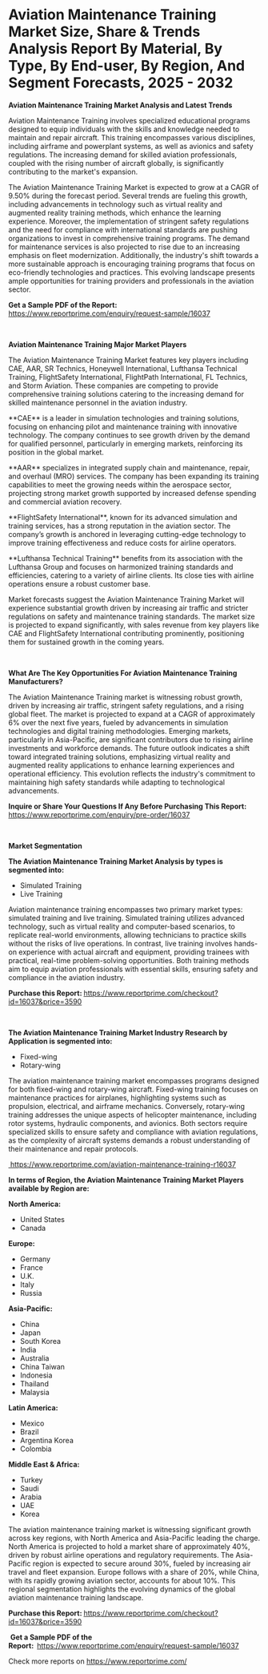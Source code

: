 <p><h1>Aviation Maintenance Training Market Size, Share & Trends Analysis Report By Material, By Type, By End-user, By Region, And Segment Forecasts, 2025 - 2032</h1></p><p><strong>Aviation Maintenance Training Market Analysis and Latest Trends</strong></p>
<p><p>Aviation Maintenance Training involves specialized educational programs designed to equip individuals with the skills and knowledge needed to maintain and repair aircraft. This training encompasses various disciplines, including airframe and powerplant systems, as well as avionics and safety regulations. The increasing demand for skilled aviation professionals, coupled with the rising number of aircraft globally, is significantly contributing to the market's expansion.</p><p>The Aviation Maintenance Training Market is expected to grow at a CAGR of 9.50% during the forecast period. Several trends are fueling this growth, including advancements in technology such as virtual reality and augmented reality training methods, which enhance the learning experience. Moreover, the implementation of stringent safety regulations and the need for compliance with international standards are pushing organizations to invest in comprehensive training programs. The demand for maintenance services is also projected to rise due to an increasing emphasis on fleet modernization. Additionally, the industry's shift towards a more sustainable approach is encouraging training programs that focus on eco-friendly technologies and practices. This evolving landscape presents ample opportunities for training providers and professionals in the aviation sector.</p></p>
<p><strong>Get a Sample PDF of the Report:&nbsp;</strong> <a href="https://www.reportprime.com/enquiry/request-sample/16037?utm_campaign=3079&utm_medium=2&utm_source=Github&utm_content=ia&utm_term=20032025&utm_id=aviation-maintenance-training">https://www.reportprime.com/enquiry/request-sample/16037</a></p>
<p>&nbsp;</p>
<p><strong>Aviation Maintenance Training Major Market Players</strong></p>
<p><p>The Aviation Maintenance Training Market features key players including CAE, AAR, SR Technics, Honeywell International, Lufthansa Technical Training, FlightSafety International, FlightPath International, FL Technics, and Storm Aviation. These companies are competing to provide comprehensive training solutions catering to the increasing demand for skilled maintenance personnel in the aviation industry.</p><p>**CAE** is a leader in simulation technologies and training solutions, focusing on enhancing pilot and maintenance training with innovative technology. The company continues to see growth driven by the demand for qualified personnel, particularly in emerging markets, reinforcing its position in the global market.</p><p>**AAR** specializes in integrated supply chain and maintenance, repair, and overhaul (MRO) services. The company has been expanding its training capabilities to meet the growing needs within the aerospace sector, projecting strong market growth supported by increased defense spending and commercial aviation recovery.</p><p>**FlightSafety International**, known for its advanced simulation and training services, has a strong reputation in the aviation sector. The company’s growth is anchored in leveraging cutting-edge technology to improve training effectiveness and reduce costs for airline operators.</p><p>**Lufthansa Technical Training** benefits from its association with the Lufthansa Group and focuses on harmonized training standards and efficiencies, catering to a variety of airline clients. Its close ties with airline operations ensure a robust customer base.</p><p>Market forecasts suggest the Aviation Maintenance Training Market will experience substantial growth driven by increasing air traffic and stricter regulations on safety and maintenance training standards. The market size is projected to expand significantly, with sales revenue from key players like CAE and FlightSafety International contributing prominently, positioning them for sustained growth in the coming years.</p></p>
<p>&nbsp;</p>
<p><strong>What Are The Key Opportunities For Aviation Maintenance Training Manufacturers?</strong></p>
<p><p>The Aviation Maintenance Training market is witnessing robust growth, driven by increasing air traffic, stringent safety regulations, and a rising global fleet. The market is projected to expand at a CAGR of approximately 6% over the next five years, fueled by advancements in simulation technologies and digital training methodologies. Emerging markets, particularly in Asia-Pacific, are significant contributors due to rising airline investments and workforce demands. The future outlook indicates a shift toward integrated training solutions, emphasizing virtual reality and augmented reality applications to enhance learning experiences and operational efficiency. This evolution reflects the industry's commitment to maintaining high safety standards while adapting to technological advancements.</p></p>
<p><strong>Inquire or Share Your Questions If Any Before Purchasing This Report:</strong> <a href="https://www.reportprime.com/enquiry/pre-order/16037?utm_campaign=3079&utm_medium=2&utm_source=Github&utm_content=ia&utm_term=20032025&utm_id=aviation-maintenance-training">https://www.reportprime.com/enquiry/pre-order/16037</a></p>
<p>&nbsp;</p>
<p><strong>Market Segmentation</strong></p>
<p><strong>The Aviation Maintenance Training Market Analysis by types is segmented into:</strong></p>
<p><ul><li>Simulated Training</li><li>Live Training</li></ul></p>
<p><p>Aviation maintenance training encompasses two primary market types: simulated training and live training. Simulated training utilizes advanced technology, such as virtual reality and computer-based scenarios, to replicate real-world environments, allowing technicians to practice skills without the risks of live operations. In contrast, live training involves hands-on experience with actual aircraft and equipment, providing trainees with practical, real-time problem-solving opportunities. Both training methods aim to equip aviation professionals with essential skills, ensuring safety and compliance in the aviation industry.</p></p>
<p><strong>Purchase this Report:&nbsp;</strong><a href="https://www.reportprime.com/checkout?id=16037&price=3590&utm_campaign=3079&utm_medium=2&utm_source=Github&utm_content=ia&utm_term=20032025&utm_id=aviation-maintenance-training">https://www.reportprime.com/checkout?id=16037&price=3590</a></p>
<p>&nbsp;</p>
<p><strong>The Aviation Maintenance Training Market Industry Research by Application is segmented into:</strong></p>
<p><ul><li>Fixed-wing</li><li>Rotary-wing</li></ul></p>
<p><p>The aviation maintenance training market encompasses programs designed for both fixed-wing and rotary-wing aircraft. Fixed-wing training focuses on maintenance practices for airplanes, highlighting systems such as propulsion, electrical, and airframe mechanics. Conversely, rotary-wing training addresses the unique aspects of helicopter maintenance, including rotor systems, hydraulic components, and avionics. Both sectors require specialized skills to ensure safety and compliance with aviation regulations, as the complexity of aircraft systems demands a robust understanding of their maintenance and repair protocols.</p></p>
<p><a href="https://www.reportprime.com/aviation-maintenance-training-r16037?utm_campaign=3079&utm_medium=2&utm_source=Github&utm_content=ia&utm_term=20032025&utm_id=aviation-maintenance-training">&nbsp;https://www.reportprime.com/aviation-maintenance-training-r16037</a></p>
<p><strong>In terms of Region, the Aviation Maintenance Training Market Players available by Region are:</strong></p>
<p>
    <p> <strong> North America: </strong>
        <ul>
            <li>United States</li>
            <li>Canada</li>
        </ul>
        </p> 
    <p> <strong> Europe: </strong>
        <ul>
            <li>Germany</li>
            <li>France</li>
            <li>U.K.</li>
            <li>Italy</li>
            <li>Russia</li>
        </ul>
        </p> 
    <p> <strong> Asia-Pacific: </strong>
        <ul>
            <li>China</li>
            <li>Japan</li>
            <li>South Korea</li>
            <li>India</li>
            <li>Australia</li>
            <li>China Taiwan</li>
            <li>Indonesia</li>
            <li>Thailand</li>
            <li>Malaysia</li>
        </ul>
        </p> 
    <p> <strong> Latin America: </strong>
        <ul>
            <li>Mexico</li>
            <li>Brazil</li>
            <li>Argentina Korea</li>
            <li>Colombia</li>
        </ul>
        </p> 
    <p> <strong> Middle East & Africa: </strong>
        <ul>
            <li>Turkey</li>
            <li>Saudi</li>
            <li>Arabia</li>
            <li>UAE</li>
            <li>Korea</li>
        </ul>
    </p>
    </p>
<p><p>The aviation maintenance training market is witnessing significant growth across key regions, with North America and Asia-Pacific leading the charge. North America is projected to hold a market share of approximately 40%, driven by robust airline operations and regulatory requirements. The Asia-Pacific region is expected to secure around 30%, fueled by increasing air travel and fleet expansion. Europe follows with a share of 20%, while China, with its rapidly growing aviation sector, accounts for about 10%. This regional segmentation highlights the evolving dynamics of the global aviation maintenance training landscape.</p></p>
<p><strong>Purchase this Report: </strong><a href="https://www.reportprime.com/checkout?id=16037&price=3590&utm_campaign=3079&utm_medium=2&utm_source=Github&utm_content=ia&utm_term=20032025&utm_id=aviation-maintenance-training">https://www.reportprime.com/checkout?id=16037&price=3590</a></p>
<p>&nbsp;<strong>Get a Sample PDF of the Report:&nbsp;&nbsp;</strong><a href="https://www.reportprime.com/enquiry/request-sample/16037?utm_campaign=3079&utm_medium=2&utm_source=Github&utm_content=ia&utm_term=20032025&utm_id=aviation-maintenance-training">https://www.reportprime.com/enquiry/request-sample/16037</a></p>
<p><strong></strong></p>
<p>Check more reports on <a href="https://www.reportprime.com/?utm_campaign=3079&utm_medium=2&utm_source=Github&utm_content=ia&utm_term=20032025&utm_id=aviation-maintenance-training">https://www.reportprime.com/</a></p>